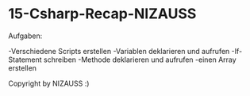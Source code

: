 # 15-Csharp-Recap-NIZAUSS

Aufgaben:

-Verschiedene Scripts erstellen
-Variablen deklarieren und aufrufen
-If-Statement schreiben
-Methode deklarieren und aufrufen
-einen Array erstellen

Copyright by NIZAUSS :)
